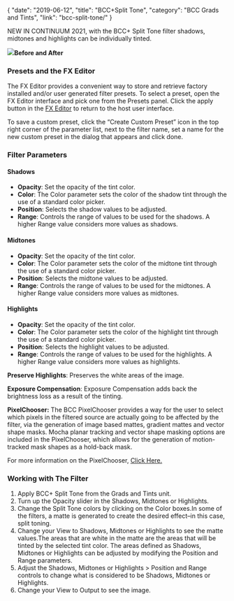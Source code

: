 {
"date": "2019-06-12",
"title": "BCC+Split Tone",
"category": "BCC Grads and Tints",
"link": "bcc-split-tone/"
}

 
NEW IN CONTINUUM 2021, with the BCC+ Split Tone filter shadows, midtones and highlights can be individually tinted.  



![](https://borisfx-com-res.cloudinary.com/image/upload//documentation/continuum/uploads/2020/10/Image_375.png)**Before and After**  

### Presets and the FX Editor


The FX Editor provides a convenient way to store and retrieve factory installed and/or user generated filter presets. To select a preset, open the FX Editor interface and pick one from the Presets panel. Click the apply button in the [FX Editor](/documentation/continuum/bcc-fx-editor) to return to the host user interface. 


To save a custom preset, click the “Create Custom Preset” icon in the top right corner of the parameter list, next to the filter name, set a name for the new custom preset in the dialog that appears and click done. 


### Filter Parameters


#### Shadows


* **Opacity**: Set the opacity of the tint color.
* **Color**: The Color parameter sets the color of the shadow tint through the use of a standard color picker.
* **Position**: Selects the shadow values to be adjusted.
* **Range**: Controls the range of values to be used for the shadows. A higher Range value considers more values as shadows.


#### Midtones


* **Opacity**: Set the opacity of the tint color.
* **Color**: The Color parameter sets the color of the midtone tint through the use of a standard color picker.
* **Position**: Selects the midtone values to be adjusted.
* **Range**: Controls the range of values to be used for the midtones. A higher Range value considers more values as midtones.


#### Highlights


* **Opacity**: Set the opacity of the tint color.
* **Color**: The Color parameter sets the color of the highlight tint through the use of a standard color picker.
* **Position**: Selects the highlight values to be adjusted.
* **Range**: Controls the range of values to be used for the highlights. A higher Range value considers more values as highlights.


**Preserve Highlights**: Preserves the white areas of the image.


**Exposure Compensation**: Exposure Compensation adds back the brightness loss as a result of the tinting.


**PixelChooser:**  The BCC PixelChooser provides a way for the user to select which pixels in the filtered source are actually going to be affected by the filter, via the generation of image based mattes, gradient mattes and vector shape masks. Mocha planar tracking and vector shape masking options are included in the PixelChooser, which allows for the generation of motion-tracked mask shapes as a hold-back mask. 


For more information on the PixelChooser, [Click Here.﻿](/documentation/continuum/)


### Working with The Filter


1. Apply BCC+ Split Tone from the Grads and Tints unit.
2. Turn up the Opacity slider in the Shadows, Midtones or Highlights.
3. Change the Split Tone colors by clicking on the Color boxes.In some of the filters, a matte is generated to create the desired effect–in this case, split toning.
4. Change your View to Shadows, Midtones or Highlights to see the matte values.The areas that are white in the matte are the areas that will be tinted by the selected tint color. The areas defined as Shadows, Midtones or Highlights can be adjusted by modifying the Position and Range parameters.
5. Adjust the Shadows, Midtones or Highlights > Position and Range controls to change what is considered to be Shadows, Midtones or Highlights.
6. Change your View to Output to see the image.



 
